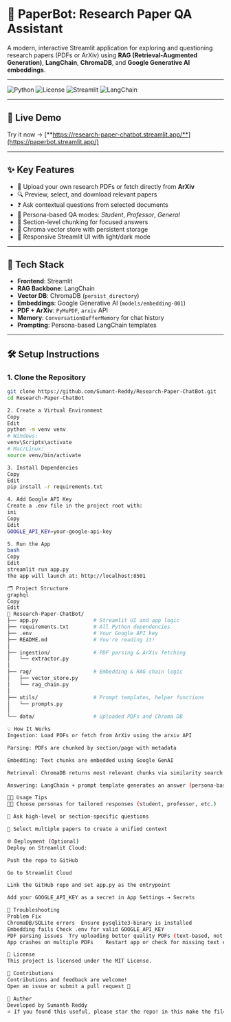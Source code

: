 # 🤖 PaperBot: Research Paper QA Assistant

A modern, interactive Streamlit application for exploring and questioning research papers (PDFs or ArXiv) using **RAG (Retrieval-Augmented Generation)**, **LangChain**, **ChromaDB**, and **Google Generative AI embeddings**.

---

![Python](https://img.shields.io/badge/Python-3.10+-blue?logo=python)
![License](https://img.shields.io/badge/License-MIT-green.svg)
![Streamlit](https://img.shields.io/badge/Built%20with-Streamlit-red?logo=streamlit)
![LangChain](https://img.shields.io/badge/LangChain-RAG-yellow)

---

## 🚀 Live Demo

Try it now → [**https://research-paper-chatbot.streamlit.app/**](https://paperbot.streamlit.app/)

---

## ✨ Key Features

- 📄 Upload your own research PDFs or fetch directly from **ArXiv**
- 🔍 Preview, select, and download relevant papers
- ❓ Ask contextual questions from selected documents
- 🧠 Persona-based QA modes: *Student*, *Professor*, *General*
- 📎 Section-level chunking for focused answers
- 🧾 Chroma vector store with persistent storage
- 🎨 Responsive Streamlit UI with light/dark mode

---

## 🧱 Tech Stack

- **Frontend**: Streamlit  
- **RAG Backbone**: LangChain  
- **Vector DB**: ChromaDB (`persist_directory`)  
- **Embeddings**: Google Generative AI (`models/embedding-001`)  
- **PDF + ArXiv**: `PyMuPDF`, `arxiv` API  
- **Memory**: `ConversationBufferMemory` for chat history  
- **Prompting**: Persona-based LangChain templates  

---

## 🛠️ Setup Instructions

### 1. Clone the Repository
```bash
git clone https://github.com/Sumant-Reddy/Research-Paper-ChatBot.git
cd Research-Paper-ChatBot

2. Create a Virtual Environment
Copy
Edit
python -m venv venv
# Windows:
venv\Scripts\activate
# Mac/Linux:
source venv/bin/activate

3. Install Dependencies
Copy
Edit
pip install -r requirements.txt

4. Add Google API Key
Create a .env file in the project root with:
ini
Copy
Edit
GOOGLE_API_KEY=your-google-api-key

5. Run the App
bash
Copy
Edit
streamlit run app.py
The app will launch at: http://localhost:8501

🗂️ Project Structure
graphql
Copy
Edit
📁 Research-Paper-ChatBot/
├── app.py                  # Streamlit UI and app logic
├── requirements.txt        # All Python dependencies
├── .env                    # Your Google API key
├── README.md               # You're reading it!
│
├── ingestion/              # PDF parsing & ArXiv fetching
│   └── extractor.py
│
├── rag/                    # Embedding & RAG chain logic
│   ├── vector_store.py
│   └── rag_chain.py
│
├── utils/                  # Prompt templates, helper functions
│   └── prompts.py
│
└── data/                   # Uploaded PDFs and Chroma DB

💡 How It Works
Ingestion: Load PDFs or fetch from ArXiv using the arxiv API

Parsing: PDFs are chunked by section/page with metadata

Embedding: Text chunks are embedded using Google GenAI

Retrieval: ChromaDB returns most relevant chunks via similarity search

Answering: LangChain + prompt template generates an answer (persona-based)

🧑‍🏫 Usage Tips
👨‍🎓 Choose personas for tailored responses (student, professor, etc.)

🧠 Ask high-level or section-specific questions

📁 Select multiple papers to create a unified context

🌐 Deployment (Optional)
Deploy on Streamlit Cloud:

Push the repo to GitHub

Go to Streamlit Cloud

Link the GitHub repo and set app.py as the entrypoint

Add your GOOGLE_API_KEY as a secret in App Settings → Secrets

🐞 Troubleshooting
Problem	Fix
ChromaDB/SQLite errors	Ensure pysqlite3-binary is installed
Embedding fails	Check .env for valid GOOGLE_API_KEY
PDF parsing issues	Try uploading better quality PDFs (text-based, not image scanned)
App crashes on multiple PDFs	Restart app or check for missing text extraction in PDFs

📄 License
This project is licensed under the MIT License.

🙌 Contributions
Contributions and feedback are welcome!
Open an issue or submit a pull request 🚀

🧠 Author
Developed by Sumanth Reddy
⭐️ If you found this useful, please star the repo! in this make the file structure as separate from bash
